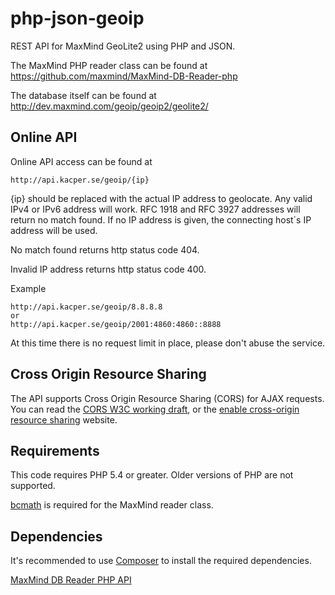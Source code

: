 php-json-geoip
==============

REST API for MaxMind GeoLite2 using PHP and JSON.

The MaxMind PHP reader class can be found at https://github.com/maxmind/MaxMind-DB-Reader-php

The database itself can be found at http://dev.maxmind.com/geoip/geoip2/geolite2/

## Online API

Online API access can be found at 

    http://api.kacper.se/geoip/{ip}

{ip} should be replaced with the actual IP address to geolocate. Any valid IPv4 or IPv6 address will work. RFC 1918 and RFC 3927 addresses will return no match found. If no IP address is given, the connecting host´s IP address will be used.

No match found returns http status code 404.

Invalid IP address returns http status code 400.

Example

    http://api.kacper.se/geoip/8.8.8.8
	or
	http://api.kacper.se/geoip/2001:4860:4860::8888
	
At this time there is no request limit in place, please don't abuse the service.

## Cross Origin Resource Sharing
The API supports Cross Origin Resource Sharing (CORS) for AJAX requests. You can read the [CORS W3C working draft](http://www.w3.org/TR/cors/), or the [enable cross-origin resource sharing](http://enable-cors.org/) website.

## Requirements
This code requires PHP 5.4 or greater. Older versions of PHP are not supported.

[bcmath](http://www.php.net/manual/en/intro.bc.php) is required for the MaxMind reader class.

## Dependencies
It's recommended to use [Composer](http://getcomposer.org) to install the required dependencies.

[MaxMind DB Reader PHP API](https://github.com/maxmind/MaxMind-DB-Reader-php)
